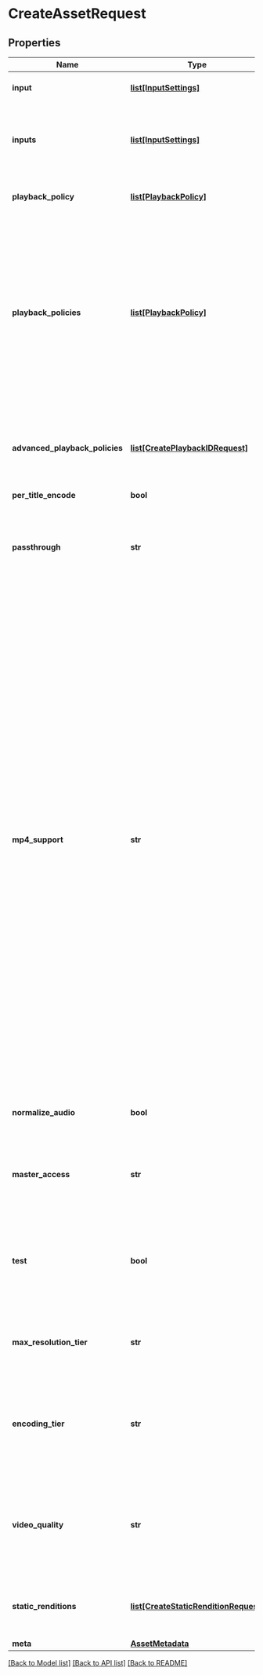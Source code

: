 # CreateAssetRequest

## Properties
Name | Type | Description | Notes
------------ | ------------- | ------------- | -------------
**input** | [**list[InputSettings]**](InputSettings.md) | Deprecated. Use &#x60;inputs&#x60; instead, which accepts an identical type. | [optional]
**inputs** | [**list[InputSettings]**](InputSettings.md) | An array of objects that each describe an input file to be used to create the asset. As a shortcut, input can also be a string URL for a file when only one input file is used. See &#x60;input[].url&#x60; for requirements. | [optional]
**playback_policy** | [**list[PlaybackPolicy]**](PlaybackPolicy.md) | Deprecated. Use &#x60;playback_policies&#x60; instead, which accepts an identical type. | [optional]
**playback_policies** | [**list[PlaybackPolicy]**](PlaybackPolicy.md) | An array of playback policy names that you want applied to this asset and available through &#x60;playback_ids&#x60;. Options include:  * &#x60;\&quot;public\&quot;&#x60; (anyone with the playback URL can stream the asset). * &#x60;\&quot;signed\&quot;&#x60; (an additional access token is required to play the asset).  If no &#x60;playback_policies&#x60; are set, the asset will have no playback IDs and will therefore not be playable. For simplicity, a single string name can be used in place of the array in the case of only one playback policy.  | [optional]
**advanced_playback_policies** | [**list[CreatePlaybackIDRequest]**](CreatePlaybackIDRequest.md) | An array of playback policy objects that you want applied to this asset and available through &#x60;playback_ids&#x60;. &#x60;advanced_playback_policies&#x60; must be used instead of &#x60;playback_policies&#x60; when creating a DRM playback ID.  | [optional]
**per_title_encode** | **bool** |  | [optional]
**passthrough** | **str** | You can set this field to anything you want. It will be included in the asset details and related webhooks. If you&#39;re looking for more structured metadata, such as &#x60;title&#x60; or &#x60;external_id&#x60;, you can use the &#x60;meta&#x60; object instead. **Max: 255 characters**. | [optional]
**mp4_support** | **str** | Deprecated. See the [Static Renditions API](https://www.mux.com/docs/guides/enable-static-mp4-renditions) for the updated API.  Specify what level of support for mp4 playback. You may not enable both &#x60;mp4_support&#x60; and  &#x60;static_renditions&#x60;.  * The &#x60;capped-1080p&#x60; option produces a single MP4 file, called &#x60;capped-1080p.mp4&#x60;, with the video resolution capped at 1080p. This option produces an &#x60;audio.m4a&#x60; file for an audio-only asset. * The &#x60;audio-only&#x60; option produces a single M4A file, called &#x60;audio.m4a&#x60; for a video or an audio-only asset. MP4 generation will error when this option is specified for a video-only asset. * The &#x60;audio-only,capped-1080p&#x60; option produces both the &#x60;audio.m4a&#x60; and &#x60;capped-1080p.mp4&#x60; files. Only the &#x60;capped-1080p.mp4&#x60; file is produced for a video-only asset, while only the &#x60;audio.m4a&#x60; file is produced for an audio-only asset.  The &#x60;standard&#x60;(deprecated) option produces up to three MP4 files with different levels of resolution (&#x60;high.mp4&#x60;, &#x60;medium.mp4&#x60;, &#x60;low.mp4&#x60;, or &#x60;audio.m4a&#x60; for an audio-only asset).  MP4 files are not produced for &#x60;none&#x60; (default).  In most cases you should use our default HLS-based streaming playback (&#x60;{playback_id}.m3u8&#x60;) which can automatically adjust to viewers&#39; connection speeds, but an mp4 can be useful for some legacy devices or downloading for offline playback. See the [Download your videos guide](https://docs.mux.com/guides/enable-static-mp4-renditions) for more information.  | [optional]
**normalize_audio** | **bool** | Normalize the audio track loudness level. This parameter is only applicable to on-demand (not live) assets. | [optional] [default to False]
**master_access** | **str** | Specify what level (if any) of support for master access. Master access can be enabled temporarily for your asset to be downloaded. See the [Download your videos guide](https://docs.mux.com/guides/enable-static-mp4-renditions) for more information. | [optional]
**test** | **bool** | Marks the asset as a test asset when the value is set to true. A Test asset can help evaluate the Mux Video APIs without incurring any cost. There is no limit on number of test assets created. Test asset are watermarked with the Mux logo, limited to 10 seconds, deleted after 24 hrs. | [optional]
**max_resolution_tier** | **str** | Max resolution tier can be used to control the maximum &#x60;resolution_tier&#x60; your asset is encoded, stored, and streamed at. If not set, this defaults to &#x60;1080p&#x60;. | [optional]
**encoding_tier** | **str** | This field is deprecated. Please use &#x60;video_quality&#x60; instead. The encoding tier informs the cost, quality, and available platform features for the asset. The default encoding tier for an account can be set in the Mux Dashboard. [See the video quality guide for more details.](https://docs.mux.com/guides/use-video-quality-levels) | [optional]
**video_quality** | **str** | The video quality controls the cost, quality, and available platform features for the asset. The default video quality for an account can be set in the Mux Dashboard. This field replaces the deprecated &#x60;encoding_tier&#x60; value. [See the video quality guide for more details.](https://docs.mux.com/guides/use-video-quality-levels) | [optional]
**static_renditions** | [**list[CreateStaticRenditionRequest]**](CreateStaticRenditionRequest.md) | An array of static renditions to create for this asset. You may not enable both &#x60;static_renditions&#x60; and &#x60;mp4_support (the latter being deprecated)&#x60; | [optional]
**meta** | [**AssetMetadata**](AssetMetadata.md) |  | [optional]

[[Back to Model list]](../README.md#documentation-for-models) [[Back to API list]](../README.md#documentation-for-api-endpoints) [[Back to README]](../README.md)



